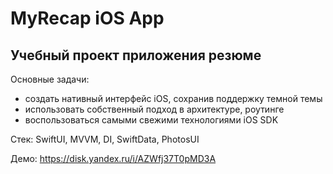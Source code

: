 # MyRecap iOS App

## Учебный проект приложения резюме
Основные задачи: 
  - создать нативный интерфейс iOS, сохранив поддержку темной темы
  - использовать собственный подход в архитектуре, роутинге
  - воспользоваться самыми свежими технологиями iOS SDK

Стек: SwiftUI, MVVM, DI, SwiftData, PhotosUI

Демо: https://disk.yandex.ru/i/AZWfj37T0pMD3A
